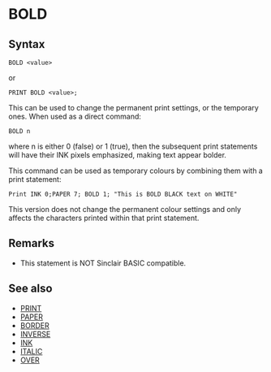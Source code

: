 # BOLD

## Syntax
```
BOLD <value>
```
or

```
PRINT BOLD <value>;
```

This can be used to change the permanent print settings, or the temporary ones. When used as a direct command:

```
BOLD n
```
where n is either 0 (false) or 1 (true), then the subsequent print statements will have their INK pixels emphasized,
making text appear bolder.

This command can be used as temporary colours by combining them with a print statement:


```
Print INK 0;PAPER 7; BOLD 1; "This is BOLD BLACK text on WHITE"
```

This version does not change the permanent colour settings and only affects
the characters printed within that print statement.

## Remarks
* This statement is NOT Sinclair BASIC compatible.

## See also
* [PRINT](print.md)
* [PAPER](paper.md)
* [BORDER](border.md)
* [INVERSE](inverse.md)
* [INK](ink.md)
* [ITALIC](italic.md)
* [OVER](over.md)
